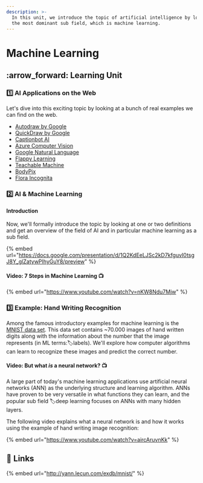 ```yaml
---
description: >-
  In this unit, we introduce the topic of artificial intelligence by looking at
  the most dominant sub field, which is machine learning.
---
```


# Machine Learning

## :arrow\_forward: Learning Unit

### :one: AI Applications on the Web

Let's dive into this exciting topic by looking at a bunch of real examples we can find on the web.

* [Autodraw by Google](https://www.autodraw.com/)
* [QuickDraw by Google](https://quickdraw.withgoogle.com/)
* [Captionbot AI](https://www.captionbot.ai/)
* [Azure Computer Vision](https://azure.microsoft.com/en-ca/services/cognitive-services/computer-vision/)
* [Google Natural Language](https://cloud.google.com/natural-language/)
* [Flappy Learning](https://xviniette.github.io/FlappyLearning/)
* [Teachable Machine](https://teachablemachine.withgoogle.com/)
* [BodyPix](https://storage.googleapis.com/tfjs-models/demos/body-pix/index.html)
* [Flora Incognita](https://floraincognita.com/de/)

### :two: AI & Machine Learning

#### Introduction

Now, we'll formally introduce the topic by looking at one or two definitions and get an overview of the field of AI and in particular machine learning as a sub field.

{% embed url="https://docs.google.com/presentation/d/1Q2KdEeLJSc2kD7kfguvI0tsgJ8Y_glZatywPIhyGuY8/preview" %}

#### Video: 7 Steps in Machine Learning :tv:&#x20;

{% embed url="https://www.youtube.com/watch?v=nKW8Ndu7Mjw" %}

### :three: Example: Hand Writing Recognition

Among the famous introductory examples for machine learning is the [MNIST data set](http://yann.lecun.com/exdb/mnist/). This data set contains \~70.000 images of hand written digits along with the information about the number that the image represents (in ML terms::label:labels). We'll explore how computer algorithms can learn to recognize these images and predict the correct number.

#### Video: But what _is_ a neural network? :tv:&#x20;

A large part of today's machine learning applications use artificial neural networks (ANN) as the underlying structure and learning algorithm. ANNs have proven to be very versatile in what functions they can learn, and the popular sub field :label:deep learning focuses on ANNs with many hidden layers.

The following video explains what a neural network is and how it works using the example of hand writing image recognition:

{% embed url="https://www.youtube.com/watch?v=aircAruvnKk" %}

## :link: Links

{% embed url="http://yann.lecun.com/exdb/mnist/" %}



